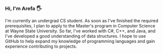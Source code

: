 ### Hi, I'm Arefa 🖐

I'm currently an undergrad CS student. As soon as I've finished the required prerequisites, I plan to apply to the Master's program in Computer Science at Wayne State University. So far, I've worked with C#, C++, and Java, and I've developed a good understanding of data structures. I hope to use GitHub to help expand my knowledge of programming languages and gain experience contributing to projects.





